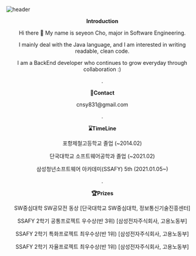 ![header](https://capsule-render.vercel.app/api?type=slice&color=timeGradient&height=300&section=header&text=SeYeonCho%20&fontSize=90)


 <p align="center"><strong>Introduction</strong></p>
 <p align="center">Hi there 👋  My name is seyeon Cho, major in Software Engineering.</p>
 <p align="center">I mainly deal with the Java language, and I am interested in writing readable, clean code. </p>
 <p align="center">I am a BackEnd developer who continues to grow everyday through collaboration :)</p>
 <p align="center">.</p>
 <p align="center"><strong>📧Contact</strong></p>
 <p align="center">cnsy831@gmail.com </p>
 <p align="center">.</p>
 <p align="center"><strong>⌛TimeLine</strong></p>
 <p align="center">포항제철고등학교 졸업 (~2014.02)</p>
 <p align="center">단국대학교 소프트웨어공학과 졸업 (~2021.02)</p>
 <p align="center">삼성청년소프트웨어 아카데미(SSAFY) 5th (2021.01.05~)</p>
 <p align="center">.</p>
 <p align="center"><strong>🏆Prizes</strong></p>
 <p align="center">SW중심대학 SW공모전 동상 [단국대학교 SW중심대학, 정보통신기술진흥센터]</p>
 <p align="center">SSAFY 2학기 공통프로젝트 우수상(반 3위) [삼성전자주식회사, 고용노동부]</p>
 <p align="center">SSAFY 2학기 특화프로젝트 최우수상(반 1위) [삼성전자주식회사, 고용노동부]</p>
 <p align="center">SSAFY 2학기 자율프로젝트 최우수상(반 1위) [삼성전자주식회사, 고용노동부]</p>
 



<!--
**SeYeonCho/SeYeonCho** is a ✨ _special_ ✨ repository because its `README.md` (this file) appears on your GitHub profile.

Here are some ideas to get you started:

- 🔭 I’m currently working on ...
- 🌱 I’m currently learning ...
- 👯 I’m looking to collaborate on ...
- 🤔 I’m looking for help with ...
- 💬 Ask me about ...
- 📫 How to reach me: ...
- 😄 Pronouns: ...
- ⚡ Fun fact: ...
-->
